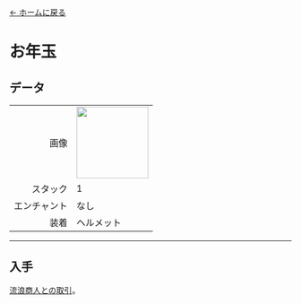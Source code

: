 [← ホームに戻る](../)
# お年玉

## データ
<table>
    <tr><td align="end">画像</td><td><img src="https://i.imgur.com/pZimoHQ.png" width="128"/></td></tr>
    <tr><td align="end">スタック</td><td>1</td></tr>
    <tr><td align="end">エンチャント</td><td>なし</td></tr>
    <tr><td align="end">装着</td><td>ヘルメット</td></tr>
</table>

---

## 入手
[流浪商人との取引](../feature/enhanced_wandering_trader.md)。
